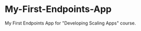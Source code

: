 My-First-Endpoints-App
======================

My First Endpoints App for "Developing Scaling Apps" course. 
